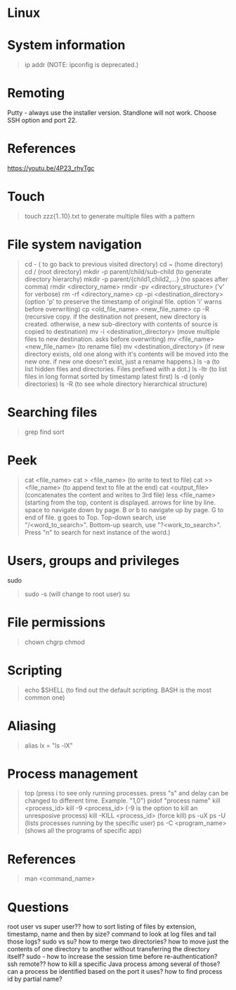 # Linux

# System information
> ip addr  (NOTE: ipconfig is deprecated.)


# Remoting
Putty - always use the installer version. Standlone will not work. Choose SSH option and port 22.

# References
https://youtu.be/4P23_rhyTgc

# Touch
> touch zzz{1..10}.txt  to generate multiple files with a pattern

# File system navigation
> cd -   ( to go back to previous visited directory)
> cd ~ (home directory)
> cd /   (root directory)
> mkdir -p parent/child/sub-child (to generate directory hierarchy)
> mkdir -p parent/{child1,child2,...} (no spaces after comma)
> rmdir <directory_name>
> rmdir -pv <directory_structure> ('v' for verbose)
> rm -rf <directory_name>
> cp -pi <file1> <file2> <destination_directory> (option 'p' to preserve the timestamp of original file. option 'i' warns before overwriting)
> cp <old_file_name> <new_file_name>
> cp -R <directory1> <directory2> (recursive copy. if the destination not present, new directory is created. otherwise, a new sub-directory with contents of source is copied to destination)
> mv -i <file1> <file2> <destination_directory> (move multiple files to new destination. asks before overwriting)
> mv <file_name> <new_file_name> (to rename file)
> mv <directory> <destination_directory> (if new directory exists, old one along with it's contents will be moved into the new one. if new one doesn't exist, just a rename happens.)
> ls -a (to list hidden files and directories. Files prefixed with a dot.)
> ls -ltr (to list files in long format sorted by timestamp latest first)
> ls -d (only directories)
> ls -R (to see whole directory hierarchical structure)

# Searching files
> grep
> find
sort

# Peek
> cat <file_name>
> cat > <file_name> (to write to text to file)
> cat >> <file_name> (to append text to file at the end)
> cat <file1> <file2> <output_file>   (concatenates the content and writes to 3rd file)
> less <file_name> (starting from the top, content is displayed. arrows for line by line. space to navigate down by page. B or b to navigate up by page. G to end of file. g goes to Top. Top-down search, use "/<word_to_search>". Bottom-up search, use "?<work_to_search>". Press "n" to search for next instance of the word.)

# Users, groups and privileges
sudo
> sudo -s (will change to root user)
su

# File permissions
> chown
> chgrp
> chmod

# Scripting
> echo $SHELL (to find out the default scripting. BASH is the most common one)

# Aliasing
> alias lx = "ls -lX"

# Process management
> top (press i to see only running processes. press "s" and delay can be changed to different time. Example. "1,0")
> pidof "process name"
> kill <process_id>
> kill -9 <process_id> (-9 is the option to kill an unresposive process)
> kill -KILL <process_id> (force kill)
>ps -uX
> ps -U <username> (lists processes running by the specific user)
> ps -C <program_name> (shows all the programs of specific app)

# References
> man <command_name>

# Questions
root user vs super user??
how to sort listing of files by extension, timestamp, name and then by size?
command to look at log files and tail those logs?
sudo vs su?
how to merge two directories?
how to move just the contents of one directory to another without transferring the directory itself?
sudo - how to increase the session time before re-authentication?
ssh remote??
how to kill a specific Java process among several of those? can a process be identified based on the port it uses?
how to find process id by partial name?
